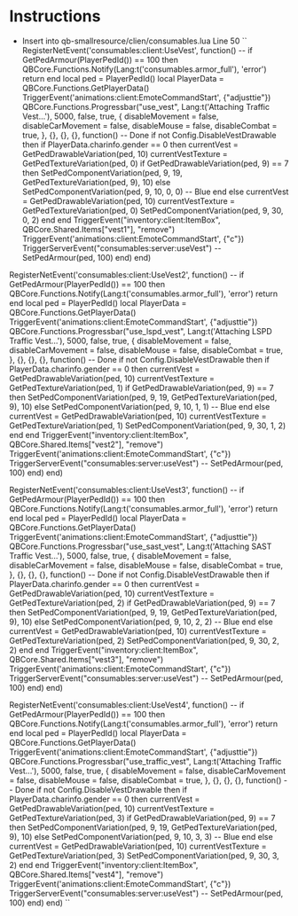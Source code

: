 # Instructions
- Insert into qb-smallresource/clien/consumables.lua Line 50
  ``
RegisterNetEvent('consumables:client:UseVest', function()
    -- if GetPedArmour(PlayerPedId()) == 100 then QBCore.Functions.Notify(Lang:t('consumables.armor_full'), 'error') return end
    local ped = PlayerPedId()
    local PlayerData = QBCore.Functions.GetPlayerData()   
    TriggerEvent('animations:client:EmoteCommandStart', {"adjusttie"})
    QBCore.Functions.Progressbar("use_vest", Lang:t('Attaching Traffic Vest...'), 5000, false, true, {
        disableMovement = false,
        disableCarMovement = false,
        disableMouse = false,
        disableCombat = true,
    }, {}, {}, {}, function() -- Done
        if not Config.DisableVestDrawable then
            if PlayerData.charinfo.gender == 0 then
                currentVest = GetPedDrawableVariation(ped, 10)
                currentVestTexture = GetPedTextureVariation(ped, 0)
                if GetPedDrawableVariation(ped, 9) == 7 then
                    SetPedComponentVariation(ped, 9, 19, GetPedTextureVariation(ped, 9), 10)
                else
                    SetPedComponentVariation(ped, 9, 10, 0, 0) -- Blue
                end
            else
                currentVest = GetPedDrawableVariation(ped, 10)
                currentVestTexture = GetPedTextureVariation(ped, 0)
                SetPedComponentVariation(ped, 9, 30, 0, 2)
            end
        end
        TriggerEvent("inventory:client:ItemBox", QBCore.Shared.Items["vest1"], "remove")
        TriggerEvent('animations:client:EmoteCommandStart', {"c"})
        TriggerServerEvent("consumables:server:useVest")
        -- SetPedArmour(ped, 100)
    end)
end)

RegisterNetEvent('consumables:client:UseVest2', function()
    -- if GetPedArmour(PlayerPedId()) == 100 then QBCore.Functions.Notify(Lang:t('consumables.armor_full'), 'error') return end
    local ped = PlayerPedId()
    local PlayerData = QBCore.Functions.GetPlayerData()   
    TriggerEvent('animations:client:EmoteCommandStart', {"adjusttie"})
    QBCore.Functions.Progressbar("use_lspd_vest", Lang:t('Attaching LSPD Traffic Vest...'), 5000, false, true, {
        disableMovement = false,
        disableCarMovement = false,
        disableMouse = false,
        disableCombat = true,
    }, {}, {}, {}, function() -- Done
        if not Config.DisableVestDrawable then
            if PlayerData.charinfo.gender == 0 then
                currentVest = GetPedDrawableVariation(ped, 10)
                currentVestTexture = GetPedTextureVariation(ped, 1)
                if GetPedDrawableVariation(ped, 9) == 7 then
                    SetPedComponentVariation(ped, 9, 19, GetPedTextureVariation(ped, 9), 10)
                else
                    SetPedComponentVariation(ped, 9, 10, 1, 1) -- Blue
                end
            else
                currentVest = GetPedDrawableVariation(ped, 10)
                currentVestTexture = GetPedTextureVariation(ped, 1)
                SetPedComponentVariation(ped, 9, 30, 1, 2)
            end
        end
        TriggerEvent("inventory:client:ItemBox", QBCore.Shared.Items["vest2"], "remove")
        TriggerEvent('animations:client:EmoteCommandStart', {"c"})
        TriggerServerEvent("consumables:server:useVest")
        -- SetPedArmour(ped, 100)
    end)
end)

RegisterNetEvent('consumables:client:UseVest3', function()
    -- if GetPedArmour(PlayerPedId()) == 100 then QBCore.Functions.Notify(Lang:t('consumables.armor_full'), 'error') return end
    local ped = PlayerPedId()
    local PlayerData = QBCore.Functions.GetPlayerData()   
    TriggerEvent('animations:client:EmoteCommandStart', {"adjusttie"})
    QBCore.Functions.Progressbar("use_sast_vest", Lang:t('Attaching SAST Traffic Vest...'), 5000, false, true, {
        disableMovement = false,
        disableCarMovement = false,
        disableMouse = false,
        disableCombat = true,
    }, {}, {}, {}, function() -- Done
        if not Config.DisableVestDrawable then
            if PlayerData.charinfo.gender == 0 then
                currentVest = GetPedDrawableVariation(ped, 10)
                currentVestTexture = GetPedTextureVariation(ped, 2)
                if GetPedDrawableVariation(ped, 9) == 7 then
                    SetPedComponentVariation(ped, 9, 19, GetPedTextureVariation(ped, 9), 10)
                else
                    SetPedComponentVariation(ped, 9, 10, 2, 2) -- Blue
                end
            else
                currentVest = GetPedDrawableVariation(ped, 10)
                currentVestTexture = GetPedTextureVariation(ped, 2)
                SetPedComponentVariation(ped, 9, 30, 2, 2)
            end
        end
        TriggerEvent("inventory:client:ItemBox", QBCore.Shared.Items["vest3"], "remove")
        TriggerEvent('animations:client:EmoteCommandStart', {"c"})
        TriggerServerEvent("consumables:server:useVest")
        -- SetPedArmour(ped, 100)
    end)
end)

RegisterNetEvent('consumables:client:UseVest4', function()
    -- if GetPedArmour(PlayerPedId()) == 100 then QBCore.Functions.Notify(Lang:t('consumables.armor_full'), 'error') return end
    local ped = PlayerPedId()
    local PlayerData = QBCore.Functions.GetPlayerData()   
    TriggerEvent('animations:client:EmoteCommandStart', {"adjusttie"})
    QBCore.Functions.Progressbar("use_traffic_vest", Lang:t('Attaching Traffic Vest...'), 5000, false, true, {
        disableMovement = false,
        disableCarMovement = false,
        disableMouse = false,
        disableCombat = true,
    }, {}, {}, {}, function() -- Done
        if not Config.DisableVestDrawable then
            if PlayerData.charinfo.gender == 0 then
                currentVest = GetPedDrawableVariation(ped, 10)
                currentVestTexture = GetPedTextureVariation(ped, 3)
                if GetPedDrawableVariation(ped, 9) == 7 then
                    SetPedComponentVariation(ped, 9, 19, GetPedTextureVariation(ped, 9), 10)
                else
                    SetPedComponentVariation(ped, 9, 10, 3, 3) -- Blue
                end
            else
                currentVest = GetPedDrawableVariation(ped, 10)
                currentVestTexture = GetPedTextureVariation(ped, 3)
                SetPedComponentVariation(ped, 9, 30, 3, 2)
            end
        end
        TriggerEvent("inventory:client:ItemBox", QBCore.Shared.Items["vest4"], "remove")
        TriggerEvent('animations:client:EmoteCommandStart', {"c"})
        TriggerServerEvent("consumables:server:useVest")
        -- SetPedArmour(ped, 100)
    end)
end)
``
